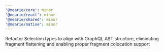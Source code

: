 ```yaml
---
'@mearie/core': minor
'@mearie/react': minor
'@mearie/shared': minor
'@mearie/native': minor
---
```


Refactor Selection types to align with GraphQL AST structure, eliminating fragment flattening and enabling proper fragment colocation support
